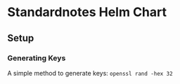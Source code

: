 # Standardnotes Helm Chart

## Setup

### Generating Keys

A simple method to generate keys: `openssl rand -hex 32`
